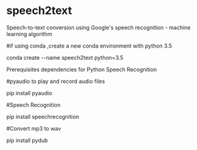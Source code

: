 # speech2text


Speech-to-text conversion using Google's speech recognition - machine learning algorithm


#if using conda ,create a new conda environment with python 3.5

conda create --name speech2text python=3.5

Prerequisites dependencies for Python Speech Recognition

#pyaudio to play and record audio files
 
pip install pyaudio

#Speech Recognition

pip install speechrecognition

#Convert mp3 to wav

pip install pydub

